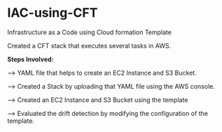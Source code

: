 # IAC-using-CFT
Infrastructure as a Code using Cloud formation Template

Created a CFT stack that executes several tasks in AWS.

**Steps Involved:**

--> YAML file that helps to create an EC2 Instance and S3 Bucket.

--> Created a Stack by uploading that YAML file using the AWS console.

--> Created an EC2 Instance and S3 Bucket using the template

--> Evaluated the drift detection by modifying the configuration of the template.

